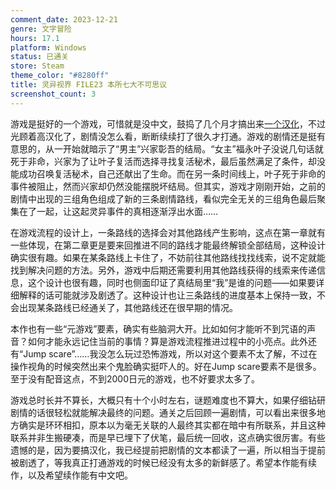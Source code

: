 ```yaml
---
comment_date: 2023-12-21
genre: 文字冒险
hours: 17.1
platform: Windows
status: 已通关
store: Steam
theme_color: "#8280ff"
title: 灵异视界 FILE23 本所七大不可思议
screenshot_count: 3
---
```

游戏是挺好的一个游戏，可惜就是没中文，鼓捣了几个月才搞出来[一个汉化](https://xzonn.top/ParanormasightChsLocalization/)，不过光顾着高汉化了，剧情没怎么看，断断续续打了很久才打通。游戏的剧情还是挺有意思的，从一开始就暗示了“男主”兴家彰吾的结局。“女主”福永叶子没说几句话就死于非命，兴家为了让叶子复活而选择寻找复活秘术，最后虽然满足了条件，却没能成功召唤复活秘术，自己还献出了生命。而在另一条时间线上，叶子死于非命的事件被阻止，然而兴家却仍然没能摆脱坏结局。但其实，游戏才刚刚开始，之前的剧情中出现的三组角色组成了新的三条剧情路线，看似完全无关的三组角色最后聚集在了一起，让这起灵异事件的真相逐渐浮出水面……

在游戏流程的设计上，一条路线的选择会对其他路线产生影响，这点在第一章就有一些体现，在第二章更是要来回推进不同的路线才能最终解锁全部结局，这种设计确实很有趣。如果在某条路线上卡住了，不妨前往其他路线找找线索，说不定就能找到解决问题的方法。另外，游戏中后期还需要利用其他路线获得的线索来传递信息，这个设计也很有趣，同时也侧面印证了真结局里“我”是谁的问题——如果要详细解释的话可能就涉及剧透了。这种设计也让三条路线的进度基本上保持一致，不会出现某条路线已经通关了，其他路线还在很早期的情况。

本作也有一些“元游戏”要素，确实有些脑洞大开。比如如何才能听不到咒语的声音？如何才能永远记住当前的事情？算是游戏流程推进过程中的小亮点。此外还有“Jump scare”……我没怎么玩过恐怖游戏，所以对这个要素不太了解，不过在操作视角的时候突然出来个鬼脸确实挺吓人的。好在Jump scare要素不是很多。至于没有配音这点，不到2000日元的游戏，也不好要求太多了。

游戏总时长并不算长，大概只有十个小时左右，谜题难度也不算大，如果仔细钻研剧情的话很轻松就能解决最终的问题。通关之后回顾一遍剧情，可以看出来很多地方确实是环环相扣，原本以为毫无关联的人最终其实都在暗中有所联系，并且这种联系并非生搬硬凑，而是早已埋下了伏笔，最后统一回收，这点确实很厉害。有些遗憾的是，因为要搞汉化，我已经提前把剧情的文本都读了一遍，所以相当于提前被剧透了，等我真正打通游戏的时候已经没有太多的新鲜感了。希望本作能有续作，以及希望续作能有中文吧。